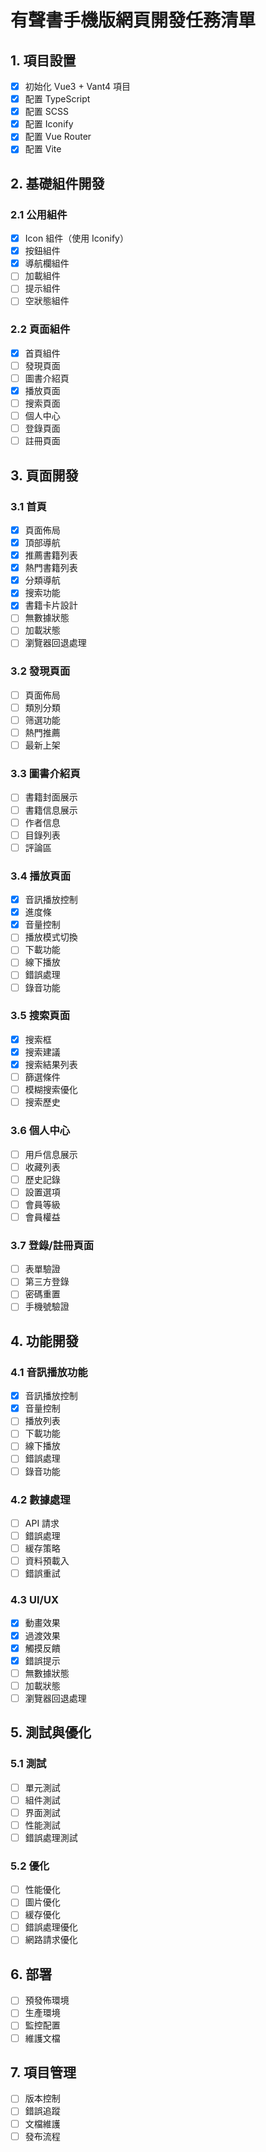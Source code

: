 # 有聲書手機版網頁開發任務清單

## 1. 項目設置
- [x] 初始化 Vue3 + Vant4 項目
- [x] 配置 TypeScript
- [x] 配置 SCSS
- [x] 配置 Iconify
- [x] 配置 Vue Router
- [x] 配置 Vite

## 2. 基礎組件開發
### 2.1 公用組件
- [x] Icon 組件（使用 Iconify）
- [x] 按鈕組件
- [x] 導航欄組件
- [ ] 加載組件
- [ ] 提示組件
- [ ] 空狀態組件

### 2.2 頁面組件
- [x] 首頁組件
- [ ] 發現頁面
- [ ] 圖書介紹頁
- [x] 播放頁面
- [ ] 搜索頁面
- [ ] 個人中心
- [ ] 登錄頁面
- [ ] 註冊頁面

## 3. 頁面開發
### 3.1 首頁
- [x] 頁面佈局
- [x] 頂部導航
- [x] 推薦書籍列表
- [x] 熱門書籍列表
- [x] 分類導航
- [x] 搜索功能
- [x] 書籍卡片設計
- [ ] 無數據狀態
- [ ] 加載狀態
- [ ] 瀏覽器回退處理

### 3.2 發現頁面
- [ ] 頁面佈局
- [ ] 類別分類
- [ ] 筛選功能
- [ ] 熱門推薦
- [ ] 最新上架

### 3.3 圖書介紹頁
- [ ] 書籍封面展示
- [ ] 書籍信息展示
- [ ] 作者信息
- [ ] 目錄列表
- [ ] 評論區

### 3.4 播放頁面
- [x] 音訊播放控制
- [x] 進度條
- [x] 音量控制
- [ ] 播放模式切換
- [ ] 下載功能
- [ ] 線下播放
- [ ] 錯誤處理
- [ ] 錄音功能

### 3.5 搜索頁面
- [x] 搜索框
- [x] 搜索建議
- [x] 搜索結果列表
- [ ] 篩選條件
- [ ] 模糊搜索優化
- [ ] 搜索歷史

### 3.6 個人中心
- [ ] 用戶信息展示
- [ ] 收藏列表
- [ ] 歷史記錄
- [ ] 設置選項
- [ ] 會員等級
- [ ] 會員權益

### 3.7 登錄/註冊頁面
- [ ] 表單驗證
- [ ] 第三方登錄
- [ ] 密碼重置
- [ ] 手機號驗證

## 4. 功能開發
### 4.1 音訊播放功能
- [x] 音訊播放控制
- [x] 音量控制
- [ ] 播放列表
- [ ] 下載功能
- [ ] 線下播放
- [ ] 錯誤處理
- [ ] 錄音功能

### 4.2 數據處理
- [ ] API 請求
- [ ] 錯誤處理
- [ ] 緩存策略
- [ ] 資料預載入
- [ ] 錯誤重試

### 4.3 UI/UX
- [x] 動畫效果
- [x] 過渡效果
- [x] 觸摸反饋
- [x] 錯誤提示
- [ ] 無數據狀態
- [ ] 加載狀態
- [ ] 瀏覽器回退處理

## 5. 測試與優化
### 5.1 測試
- [ ] 單元測試
- [ ] 組件測試
- [ ] 界面測試
- [ ] 性能測試
- [ ] 錯誤處理測試

### 5.2 優化
- [ ] 性能優化
- [ ] 圖片優化
- [ ] 緩存優化
- [ ] 錯誤處理優化
- [ ] 網路請求優化

## 6. 部署
- [ ] 預發佈環境
- [ ] 生產環境
- [ ] 監控配置
- [ ] 維護文檔

## 7. 項目管理
- [ ] 版本控制
- [ ] 錯誤追蹤
- [ ] 文檔維護
- [ ] 發布流程
